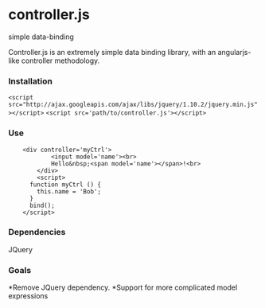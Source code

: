 controller.js
=============

simple data-binding

Controller.js is an extremely simple data binding library, with an angularjs-like controller methodology.

### Installation
`<script src="http://ajax.googleapis.com/ajax/libs/jquery/1.10.2/jquery.min.js"></script>`
`<script src='path/to/controller.js'></script>`

### Use
```
    <div controller='myCtrl'>
			<input model='name'><br>
			Hello&nbsp;<span model='name'></span>!<br>
		</div>
		<script>
      function myCtrl () {
        this.name = 'Bob';
      }
      bind();
    </script>
```

### Dependencies
JQuery

### Goals
*Remove JQuery dependency.
*Support for more complicated model expressions

